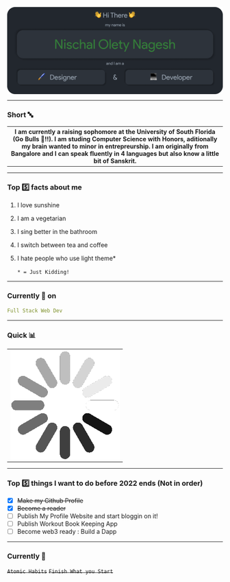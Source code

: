 <img src="./Assets/Header.png" align="center" alt="Nischal Olety Nagesh => Designer & Developer">
<hr/>

### Short 🔤
<table align="center" >
    <tr>
        <th>I am currently a raising sophomore at the University of South Florida (Go Bulls 🤘!!). I am studing Computer Science with Honors, aditionally my brain wanted to minor in   entrepreurship. I am originally from Bangalore and I can speak fluently in 4 languages but also know a little bit of Sanskrit. </th>
    </tr>
</table>

<hr/>

### Top :five: facts about me
1. I love sunshine
2. I am a vegetarian 
3. I sing better in the bathroom
4. I switch between tea and coffee
5. I hate people who use light theme*

    `* = Just Kidding!`

<hr/>

### Currently 🎯 on

```yaml
Full Stack Web Dev
```
<hr/>

### Quick 📊

<table align="center" width="100vw">
    <tr>
        <td border-radius="10px" ><img src="./Assets/loading.gif"  align="center"></td>
    </tr>
</table>

<hr/>

### Top :five: things I want to do before 2022 ends (Not in order)

- [x] ~~Make my Github Profile~~
- [x] ~~Become a reader~~
- [ ] Publish My Profile Website and start bloggin on it!
- [ ] Publish Workout Book Keeping App
- [ ] Become web3 ready : Build a Dapp

<hr/>
 
### Currently 📖

~~`Atomic Habits`~~
~~`Finish What you Start`~~
 
